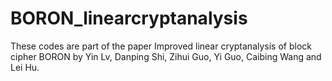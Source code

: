 # BORON_linearcryptanalysis
These codes are part of the paper Improved linear cryptanalysis of block cipher BORON by Yin Lv, Danping Shi, Zihui Guo, Yi Guo, Caibing Wang and Lei Hu.
